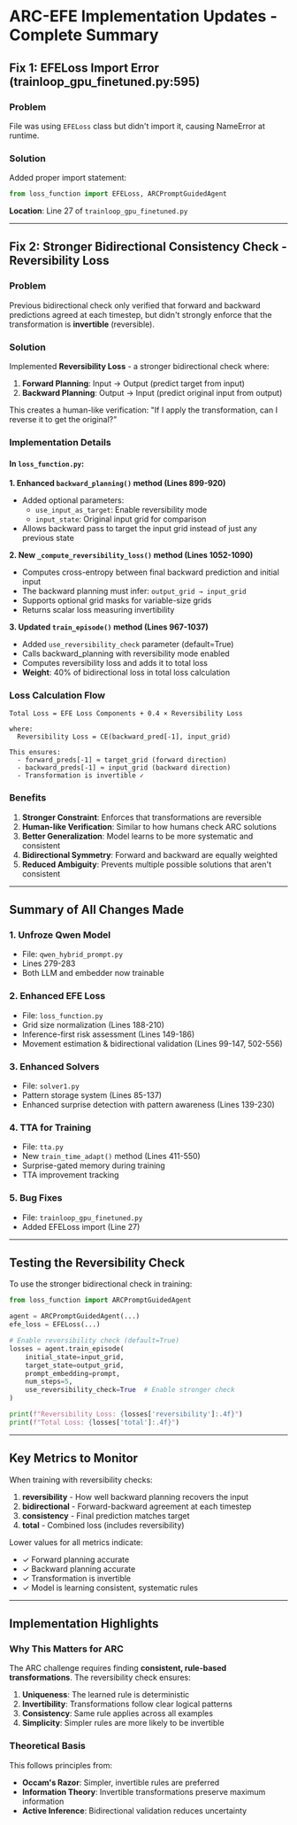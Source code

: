 # ARC-EFE Implementation Updates - Complete Summary

## Fix 1: EFELoss Import Error (trainloop_gpu_finetuned.py:595)

### Problem
File was using `EFELoss` class but didn't import it, causing NameError at runtime.

### Solution
Added proper import statement:
```python
from loss_function import EFELoss, ARCPromptGuidedAgent
```

**Location**: Line 27 of `trainloop_gpu_finetuned.py`

---

## Fix 2: Stronger Bidirectional Consistency Check - Reversibility Loss

### Problem
Previous bidirectional check only verified that forward and backward predictions agreed at each timestep, but didn't strongly enforce that the transformation is **invertible** (reversible).

### Solution
Implemented **Reversibility Loss** - a stronger bidirectional check where:

1. **Forward Planning**: Input → Output (predict target from input)
2. **Backward Planning**: Output → Input (predict original input from output)

This creates a human-like verification: "If I apply the transformation, can I reverse it to get the original?"

### Implementation Details

#### In `loss_function.py`:

**1. Enhanced `backward_planning()` method (Lines 899-920)**
- Added optional parameters:
  - `use_input_as_target`: Enable reversibility mode
  - `input_state`: Original input grid for comparison
- Allows backward pass to target the input grid instead of just any previous state

**2. New `_compute_reversibility_loss()` method (Lines 1052-1090)**
- Computes cross-entropy between final backward prediction and initial input
- The backward planning must infer: `output_grid → input_grid`
- Supports optional grid masks for variable-size grids
- Returns scalar loss measuring invertibility

**3. Updated `train_episode()` method (Lines 967-1037)**
- Added `use_reversibility_check` parameter (default=True)
- Calls backward_planning with reversibility mode enabled
- Computes reversibility loss and adds it to total loss
- **Weight**: 40% of bidirectional loss in total loss calculation

### Loss Calculation Flow

```
Total Loss = EFE Loss Components + 0.4 × Reversibility Loss

where:
  Reversibility Loss = CE(backward_pred[-1], input_grid)
  
This ensures:
  - forward_preds[-1] ≈ target_grid (forward direction)
  - backward_preds[-1] ≈ input_grid (backward direction)
  - Transformation is invertible ✓
```

### Benefits

1. **Stronger Constraint**: Enforces that transformations are reversible
2. **Human-like Verification**: Similar to how humans check ARC solutions
3. **Better Generalization**: Model learns to be more systematic and consistent
4. **Bidirectional Symmetry**: Forward and backward are equally weighted
5. **Reduced Ambiguity**: Prevents multiple possible solutions that aren't consistent

---

## Summary of All Changes Made

### 1. Unfroze Qwen Model
- File: `qwen_hybrid_prompt.py`
- Lines 279-283
- Both LLM and embedder now trainable

### 2. Enhanced EFE Loss
- File: `loss_function.py`
- Grid size normalization (Lines 188-210)
- Inference-first risk assessment (Lines 149-186)
- Movement estimation & bidirectional validation (Lines 99-147, 502-556)

### 3. Enhanced Solvers
- File: `solver1.py`
- Pattern storage system (Lines 85-137)
- Enhanced surprise detection with pattern awareness (Lines 139-230)

### 4. TTA for Training
- File: `tta.py`
- New `train_time_adapt()` method (Lines 411-550)
- Surprise-gated memory during training
- TTA improvement tracking

### 5. Bug Fixes
- File: `trainloop_gpu_finetuned.py`
- Added EFELoss import (Line 27)

---

## Testing the Reversibility Check

To use the stronger bidirectional check in training:

```python
from loss_function import ARCPromptGuidedAgent

agent = ARCPromptGuidedAgent(...)
efe_loss = EFELoss(...)

# Enable reversibility check (default=True)
losses = agent.train_episode(
    initial_state=input_grid,
    target_state=output_grid,
    prompt_embedding=prompt,
    num_steps=5,
    use_reversibility_check=True  # Enable stronger check
)

print(f"Reversibility Loss: {losses['reversibility']:.4f}")
print(f"Total Loss: {losses['total']:.4f}")
```

---

## Key Metrics to Monitor

When training with reversibility checks:

1. **reversibility** - How well backward planning recovers the input
2. **bidirectional** - Forward-backward agreement at each timestep
3. **consistency** - Final prediction matches target
4. **total** - Combined loss (includes reversibility)

Lower values for all metrics indicate:
- ✓ Forward planning accurate
- ✓ Backward planning accurate
- ✓ Transformation is invertible
- ✓ Model is learning consistent, systematic rules

---

## Implementation Highlights

### Why This Matters for ARC

The ARC challenge requires finding **consistent, rule-based transformations**. The reversibility check ensures:

1. **Uniqueness**: The learned rule is deterministic
2. **Invertibility**: Transformations follow clear logical patterns
3. **Consistency**: Same rule applies across all examples
4. **Simplicity**: Simpler rules are more likely to be invertible

### Theoretical Basis

This follows principles from:
- **Occam's Razor**: Simpler, invertible rules are preferred
- **Information Theory**: Invertible transformations preserve maximum information
- **Active Inference**: Bidirectional validation reduces uncertainty
